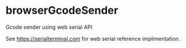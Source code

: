 # browserGcodeSender
Gcode sender using web serial API

See https://serialterminal.com for web serial reference implimentation. 
